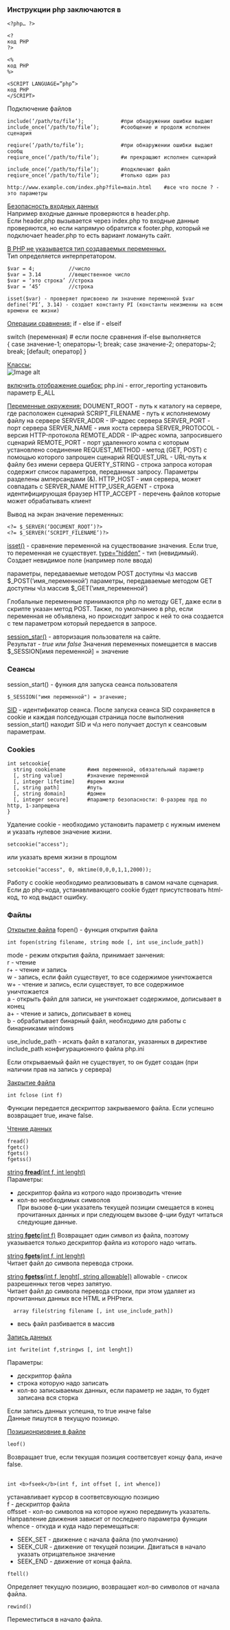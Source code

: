
### Инструкции php заключаются в 
```
<?php… ?>
```

``` 
<?
код PHP
?>
```

``` 
<%
код PHP
%>
```

``` 
<SCRIPT LANGUAGE=”php”>
код PHP
</SCRIPT>
```

Подключение файлов
```
include(‘/path/to/file‘);            #при обнаружении ошибки выдают 
include_once(‘/path/to/file’);       #сообщение и продолж исполнен сценария

reqiure(‘/path/to/file’);            #при обнаружении ошибки выдают сообщ
reqiure_once(‘/path/to/file’);       #и прекращают исполнен сценарий

include_once(‘/path/to/file’);       #подключают файл
reqiure_once(‘/path/to/file’);       #только один раз
```

```
http://www.example.com/index.php?file=main.html    #все что после ? - это параметры
```

  <ins> Безопасность входных данных </ins> <br>
  Например входные данные проверяются в header.php. <br>
  Если header.php вызывается через index.php то входные данные проверяются, но если напрямую обратится к footer.php, который не подключает header.php то есть вариант ломануть сайт.

<ins>В PHP не указывается тип создаваемых переменных.</ins></br> 
Тип определяется интерпретатором.
```
$var = 4;			//число
$var = 3.14			//вещественное число
$var = ‘это строка’	//строка
$var = ‘45’			//строка
```

```
isset($var) - проверяет присвоено ли значение переменной $var
define(‘PI’, 3.14) - создает константу PI (константы неизменны на всем времени ее жизни)
```

<ins>Операции сравнения:</ins>
if - else
if - elseif

switch (переменная)	# если после сравнения if-else выполняется            
{
    case значение-1;
        операторы-1;
        break;
    case значение-2;
        операторы-2;
        break;
[default; оператор]
}

<ins>Классы:</ins><br>
![Image alt](https://github.com/bfg2000/FAQ_HACK/blob/main/php/images/1.png) 


<ins>включить отображение ошибок:</ins> php.ini - error_reporting установить параметр E_ALL

<ins>Переменные окружения:</ins>
DOUMENT_ROOT - путь к каталогу на сервере, где расположен сценарий
SCRIPT_FILENAME - путь к исполняемому файлу на сервере
SERVER_ADDR - IP-адрес сервера
SERVER_PORT - порт сервера 
SERVER_NAME - имя хоста сервера
SERVER_PROTOCOL - версия HTTP-протокола
REMOTE_ADDR - IP-адрес компа, запросившего сценарий
REMOTE_PORT - порт удаленного компа с которым установлено соединение
REQUEST_METHOD - метод (GET, POST) с помощью которого запрошен сценарий
REQUEST_URL - URL-путь к файлу без имени сервера
QUERTY_STRING - строка запроса которая содержит список параметров, переданных запросу. Параметры разделены амперсандами (&). 
HTTP_HOST - имя сервера, может совпадать с SERVER_NAME
HTTP_USER_AGENT - строка идентифицирующая браузер
HTTP_ACCEPT - перечень файлов которые может обрабатывать клиент

Вывод на экран значение переменных:
```
<?= $_SERVER(‘DOCUMENT_ROOT’)?>
<?= $_SERVER(‘SCRIPT_FILENAME’)?>
```

<ins>isset()</ins> - сравнение переменной  на существование значения. Если true, то переменная не существует.
<ins>type=”hidden”</ins> - тип (невидимый). Создает невидимое поле (например поле ввода)

параметры, передаваемые методом POST доступны ч\з массив $_POST(‘имя_переменной’)
параметры, передаваемые методом GET доступны ч\з массив $_GET(‘имя_переменной’)

Глобальные переменные принимаются php по методу GET, даже если в скрипте  указан метод POST. 
Также, по умолчанию в php, если переменная не объявлена, но происходит запрос к ней то она создается с тем параметром который передается в запросе. 

<ins>session_star()</ins> - авторизация пользователя на сайте.<br>
Результат  - <i>true</i> или <i>false</i>
Значения переменных помещается в массив $_SESSION[имя переменной] = значение

### Сеансы
session_start() - функия для запуска сеанса пользователя
```
$_SESSION("имя переменной") = згачение;
```

<ins>SID</ins> - идентификатор сеанса.  После запуска сеанса SID сохраняется в cookie и каждая полседующая страница после выполнения session_start() находит SID и ч\з него получает доступ к сеансовым параметрам.

### Cookies
```
int setcookie{
  string cookiename       #имя переменной, обязательный параметр
  [, string value]        #значение переменной
  [, integer lifetime]    #время жизни
  [, string path]         #путь
  [, string domain]       #домен
  [, integer secure]      #параметр безопасности: 0-разреш прд по http, 1-запрещена
}
```
Удаление cookie - необходимо установить параметр с нужным именем и указать нулевое значение жизни.
```
setcookie("access");
```
или указать время жизни в прощлом
```
setcookie("access", 0, mktime(0,0,0,1,1,2000));
```

Работу с cookie необходимо реализовывать в самом начале сценария. Если до php-кода, устанавливающего cookie будет присутствовать html-код, то код выдаст ошибку.

### Файлы

<ins>Открытие файла</ins>
fopen() - функция открытия файла

```
int fopen(string filename, string mode [, int use_include_path])
```
mode - режим открытия файла, принимает занчения:<br>
  r - чтение<br>
  r+ - чтение и запись<br>
  w - запись, если файл существует, то все содержимое уничтожается<br>
  w+ - чтение и запись, если существует, то все содержимое уничтожается<br>
  a - открыть файл для записи, не уничтожает содержимое, дописывает в конец<br>
  a+ - чтение и запись, дописывает в конец<br>
  b - обрабатывает бинарный файл, необходимо для работы с бинарниками windows<br>
  
use_include_path - искать файл в каталогах, указанных в директиве include_path конфигурационного файла php.ini

Если открываемый файл не существует, то он будет создан (при наличии прав на запись у сервера)

<ins>Закрытие файла</ins>
```
int fclose (int f)
```
Функции передается дескриптор закрываемого файла. Если успешно возвращает true, иначе false.

<ins>Чтение данных</ins>
```
fread()
fgetc()
fgets()
fgetss()
```

<ins>string <b>fread</b>(int f, int lenght)</ins><br>
Параметры:<br>
- дескриптор файла из котрого надо производить чтение<br>
- кол-во необходимых символов<br>
При вызове ф-ции указатель текущей позиции смещается в конец прочитанных данных и при следующем вызове ф-ции будут читаться следующие данные.

<ins>string <b>fgetc</b>(int f)</ins>
Возвращает один символ из файла, поэтому указывается только дескриптор файла из которого надо читать.

<ins>string <b>fgets</b>(int f, int lenght)</ins><br>
Читает файл до символа перевода строки.

<ins>string <b>fgetss</b>(int f, lenght[, string allowable])</ins>
allowable - список разрешенных тегов через запятую.<br>
Читает файл до символа перевода строки, при этом удаляет из прочитанных данных все HTML и PHPтеги.

```
  array file(string filename [, int use_include_path])
```
- весь файл разбивается в массив

<ins>Запись данных</ins>
```
int fwrite(int f,stringws [, int lenght])
```
Параметры:<br>
- дескриптор файла
- строка которую надо записать
- кол-во записываемых данных, если параметр не задан, то будет записана вся сторка

Если запись данных успешна, то true иначе false<br>
Данные пишутся в текущую позиицю. 

<ins>Позиционриовние в файле</ins>
```
leof()
```
Возвращает true, если текущая позиция соответсвует концу фала, иначе false.<br>
<br>

```
int <b>fseek</b>(int f, int offset [, int whence])
```
устанавливает курсор в соответсвующую позицию<br>
f - дескриптор файла<br>
offsset - кол-во символов на которое нужно передвинуть указатель. Направление движения зависит от последнего параметра функции<br>
whence - откуда и куда надо перемещаться:<br>
- SEEK_SET - движение с начала файла (по умолчанию) <br>
- SEEK_CUR - движение от текущей позиции. Двигаться в начало указать отрицательное значение<br>
- SEEK_END - движение от конца файла.

```
ftell()
```
Определяет текущую позицию, возвращает кол-во символов от начала файла.
<br>

 ```
 rewind()
 ```
 Переместиться в начало файла.
 







  

